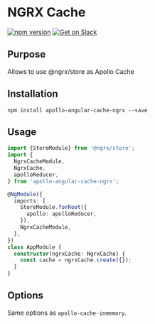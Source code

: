 # NGRX Cache

[![npm version](https://badge.fury.io/js/apollo-angular-cache-ngrx.svg)](https://badge.fury.io/js/apollo-angular-ccche-ngrx)
[![Get on Slack](https://img.shields.io/badge/slack-join-orange.svg)](http://www.apollodata.com/#slack)

## Purpose

Allows to use @ngrx/store as Apollo Cache

## Installation

`npm install apollo-angular-cache-ngrx --save`

## Usage

```ts
import {StoreModule} from '@ngrx/store';
import {
  NgrxCacheModule,
  NgrxCache,
  apolloReducer,
} from 'apollo-angular-cache-ngrx';

@NgModule({
  imports: [
    StoreModule.forRoot({
      apollo: apolloReducer,
    }),
    NgrxCacheModule,
  ],
})
class AppModule {
  constructor(ngrxCache: NgrxCache) {
    const cache = ngrxCache.create({});
  }
}
```

## Options

Same options as `apollo-cache-inmemory`.
